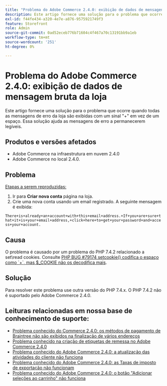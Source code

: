 ```yaml
---
title: "Problema do Adobe Commerce 2.4.0: exibição de dados de mensagens brutas da loja"
description: Este artigo fornece uma solução para o problema que ocorre quando todas as mensagens de erro da loja são exibidas com um sinal "+" em vez de um espaço. Essa solução ajuda as mensagens de erro a permanecerem legíveis.
exl-id: f44fe434-a320-4e7e-a876-9575921749f3
feature: Storefront
role: Admin
source-git-commit: 0ad52eceb776b71604c4f467a70c13191bb9a1eb
workflow-type: tm+mt
source-wordcount: '251'
ht-degree: 0%

---
```


# Problema do Adobe Commerce 2.4.0: exibição de dados de mensagem bruta da loja

Este artigo fornece uma solução para o problema que ocorre quando todas as mensagens de erro da loja são exibidas com um sinal &quot;+&quot; em vez de um espaço. Essa solução ajuda as mensagens de erro a permanecerem legíveis.

## Produtos e versões afetados

* Adobe Commerce na infraestrutura em nuvem 2.4.0
* Adobe Commerce no local 2.4.0.

## Problema

<u>Etapas a serem reproduzidas:</u>

1. Ir para **Criar nova conta** página na loja.
1. Crie uma nova conta usando um email registrado. A seguinte mensagem é exibida:

`There+is+already+an+account+with+this+email+address.+If+you+are+sure+that+it+is+your+email+address,+click+here+to+get+your+password+and+access+your+account.`

## Causa

O problema é causado por um problema do PHP 7.4.2 relacionado a set\\read cookies. Consulte [PHP BUG \#79174 setcookie() codifica o espaço como \`+\`, mas $\_COOKIE não os decodifica mais](https://bugs.php.net/bug.php?id=79174).

## Solução

Para resolver este problema use outra versão do PHP 7.4.x. O PHP 7.4.2 não é suportado pelo Adobe Commerce 2.4.0.

## Leituras relacionadas em nossa base de conhecimento de suporte:

* [Problema conhecido do Commerce 2.4.0: os métodos de pagamento de Braintree não são exibidos na finalização de vários endereços](/help/troubleshooting/payments/magento-2-4-0-braintree-not-in-multiple-addresses-checkout.md)
* [Problema conhecido na criação de etiquetas de remessa no Adobe Commerce 2.4.0](/help/troubleshooting/known-issues-patches-attached/shipping-labels-creation-known-issue-in-magento-2-4-0.md)
* [Problema conhecido do Adobe Commerce 2.4.0: a atualização das atividades do cliente não funciona](/help/troubleshooting/miscellaneous/magento-2-4-0-refresh-on-customer-activities-does-not-work.md)
* [Problema conhecido do Adobe Commerce 2.4.0: as Taxas de imposto de exportação não funcionam](/help/troubleshooting/miscellaneous/magento-2-4-0-known-issue-export-tax-rates-does-not-work.md)
* [Problema conhecido do Adobe Commerce 2.4.0: o botão &quot;Adicionar seleções ao carrinho&quot; não funciona](/help/troubleshooting/miscellaneous/magento-2-4-0-add-selections-to-my-cart-does-not-work.md)
